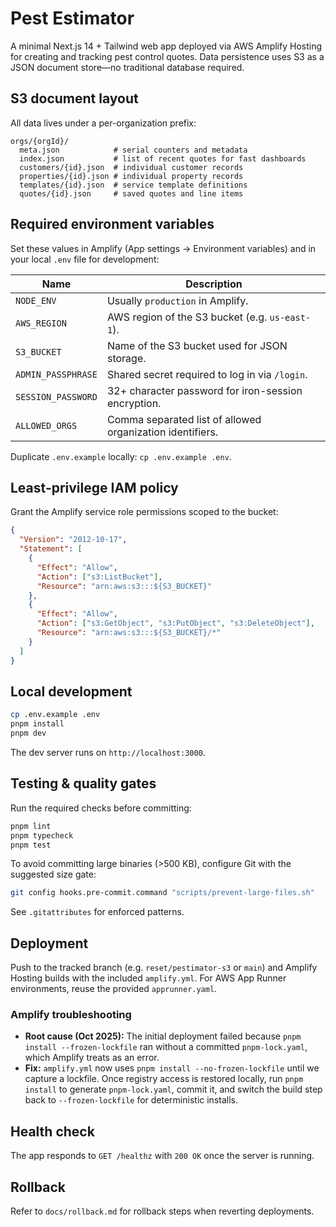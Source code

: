 # Pest Estimator

A minimal Next.js 14 + Tailwind web app deployed via AWS Amplify Hosting for creating and tracking pest control quotes. Data persistence uses S3 as a JSON document store—no traditional database required.

## S3 document layout
All data lives under a per-organization prefix:

```
orgs/{orgId}/
  meta.json            # serial counters and metadata
  index.json           # list of recent quotes for fast dashboards
  customers/{id}.json  # individual customer records
  properties/{id}.json # individual property records
  templates/{id}.json  # service template definitions
  quotes/{id}.json     # saved quotes and line items
```

## Required environment variables
Set these values in Amplify (App settings → Environment variables) and in your local `.env` file for development:

| Name | Description |
| --- | --- |
| `NODE_ENV` | Usually `production` in Amplify. |
| `AWS_REGION` | AWS region of the S3 bucket (e.g. `us-east-1`). |
| `S3_BUCKET` | Name of the S3 bucket used for JSON storage. |
| `ADMIN_PASSPHRASE` | Shared secret required to log in via `/login`. |
| `SESSION_PASSWORD` | 32+ character password for iron-session encryption. |
| `ALLOWED_ORGS` | Comma separated list of allowed organization identifiers. |

Duplicate `.env.example` locally: `cp .env.example .env`.

## Least-privilege IAM policy
Grant the Amplify service role permissions scoped to the bucket:

```json
{
  "Version": "2012-10-17",
  "Statement": [
    {
      "Effect": "Allow",
      "Action": ["s3:ListBucket"],
      "Resource": "arn:aws:s3:::${S3_BUCKET}"
    },
    {
      "Effect": "Allow",
      "Action": ["s3:GetObject", "s3:PutObject", "s3:DeleteObject"],
      "Resource": "arn:aws:s3:::${S3_BUCKET}/*"
    }
  ]
}
```

## Local development

```bash
cp .env.example .env
pnpm install
pnpm dev
```

The dev server runs on `http://localhost:3000`.

## Testing & quality gates
Run the required checks before committing:

```bash
pnpm lint
pnpm typecheck
pnpm test
```

To avoid committing large binaries (>500 KB), configure Git with the suggested size gate:

```bash
git config hooks.pre-commit.command "scripts/prevent-large-files.sh"
```

See `.gitattributes` for enforced patterns.

## Deployment
Push to the tracked branch (e.g. `reset/pestimator-s3` or `main`) and Amplify Hosting builds with the included `amplify.yml`. For AWS App Runner environments, reuse the provided `apprunner.yaml`.

### Amplify troubleshooting
- **Root cause (Oct 2025):** The initial deployment failed because `pnpm install --frozen-lockfile` ran without a committed `pnpm-lock.yaml`, which Amplify treats as an error.
- **Fix:** `amplify.yml` now uses `pnpm install --no-frozen-lockfile` until we capture a lockfile. Once registry access is restored locally, run `pnpm install` to generate `pnpm-lock.yaml`, commit it, and switch the build step back to `--frozen-lockfile` for deterministic installs.

## Health check
The app responds to `GET /healthz` with `200 OK` once the server is running.

## Rollback
Refer to `docs/rollback.md` for rollback steps when reverting deployments.
